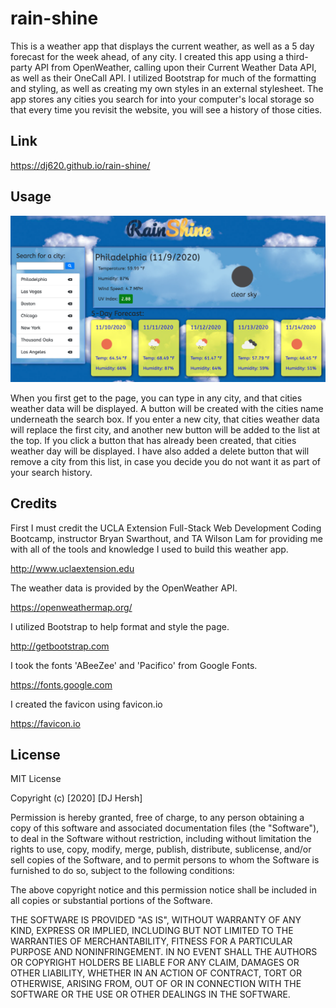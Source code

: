 # rain-shine

This is a weather app that displays the current weather, as well as a 5 day forecast for the week ahead, of any city. I created this app using a third-party API from OpenWeather, calling upon their Current Weather Data API, as well as their OneCall API. I utilized Bootstrap for much of the formatting and styling, as well as creating my own styles in an external stylesheet. The app stores any cities you search for into your computer's local storage so that every time you revisit the website, you will see a history of those cities.

## Link

https://dj620.github.io/rain-shine/

## Usage

![Screenshot](assets/images/screenshot.png)

When you first get to the page, you can type in any city, and that cities weather data will be displayed. A button will be created with the cities name underneath the search box. If you enter a new city, that cities weather data will replace the first city, and another new button will be added to the list at the top. If you click a button that has already been created, that cities weather day will be displayed. I have also added a delete button that will remove a city from this list, in case you decide you do not want it as part of your search history.

## Credits

First I must credit the UCLA Extension Full-Stack Web Development Coding Bootcamp, instructor Bryan Swarthout, and TA Wilson Lam for providing me with all of the tools and knowledge I used to build this weather app.

http://www.uclaextension.edu

The weather data is provided by the OpenWeather API.

https://openweathermap.org/

I utilized Bootstrap to help format and style the page.

http://getbootstrap.com

I took the fonts 'ABeeZee' and 'Pacifico' from Google Fonts.

https://fonts.google.com

I created the favicon using favicon.io

https://favicon.io

## License

MIT License

Copyright (c) [2020] [DJ Hersh]

Permission is hereby granted, free of charge, to any person obtaining a copy
of this software and associated documentation files (the "Software"), to deal
in the Software without restriction, including without limitation the rights
to use, copy, modify, merge, publish, distribute, sublicense, and/or sell
copies of the Software, and to permit persons to whom the Software is
furnished to do so, subject to the following conditions:

The above copyright notice and this permission notice shall be included in all
copies or substantial portions of the Software.

THE SOFTWARE IS PROVIDED "AS IS", WITHOUT WARRANTY OF ANY KIND, EXPRESS OR
IMPLIED, INCLUDING BUT NOT LIMITED TO THE WARRANTIES OF MERCHANTABILITY,
FITNESS FOR A PARTICULAR PURPOSE AND NONINFRINGEMENT. IN NO EVENT SHALL THE
AUTHORS OR COPYRIGHT HOLDERS BE LIABLE FOR ANY CLAIM, DAMAGES OR OTHER
LIABILITY, WHETHER IN AN ACTION OF CONTRACT, TORT OR OTHERWISE, ARISING FROM,
OUT OF OR IN CONNECTION WITH THE SOFTWARE OR THE USE OR OTHER DEALINGS IN THE
SOFTWARE.
